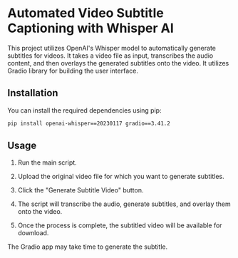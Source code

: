 # Automated Video Subtitle Captioning with Whisper AI

This project utilizes OpenAI's Whisper model to automatically generate subtitles for videos. It takes a video file as input, transcribes the audio content, and then overlays the generated subtitles onto the video. 
It utilizes Gradio library for building the user interface.

## Installation

You can install the required dependencies using pip:

```bash
pip install openai-whisper==20230117 gradio==3.41.2
```

## Usage

1. Run the main script.

2. Upload the original video file for which you want to generate subtitles.

3. Click the "Generate Subtitle Video" button.

4. The script will transcribe the audio, generate subtitles, and overlay them onto the video.

5. Once the process is complete, the subtitled video will be available for download.

The Gradio app may take time to generate the subtitle.


